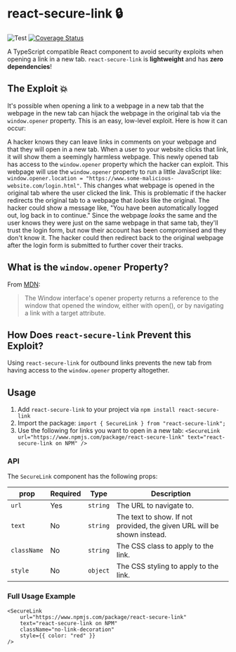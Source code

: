 # react-secure-link 🔒

![Test](https://github.com/dbudwin/react-secure-link/workflows/Test/badge.svg?branch=main)
[![Coverage Status](https://coveralls.io/repos/github/dbudwin/react-secure-link/badge.svg?branch=main)](https://coveralls.io/github/dbudwin/react-secure-link?branch=main)

A TypeScript compatible React component to avoid security exploits when opening a link in a new tab.  `react-secure-link` is **lightweight** and has **zero dependencies**!

## The Exploit 💥

It's possible when opening a link to a webpage in a new tab that the webpage in the new tab can hijack the webpage in the original tab via the `window.opener` property.  This is an easy, low-level exploit.  Here is how it can occur:

A hacker knows they can leave links in comments on your webpage and that they will open in a new tab.  When a user to your website clicks that link, it will show them a seemingly harmless webpage.  This newly opened tab has access to the `window.opener` property which the hacker can exploit.  This webpage will use the `window.opener` property to run a little JavaScript like: `window.opener.location = "https://www.some-malicious-website.com/login.html"`.  This changes what webpage is opened in the original tab where the user clicked the link.  This is problematic if the hacker redirects the original tab to a webpage that _looks_ like the original.  The hacker could show a message like, "You have been automatically logged out, log back in to continue."  Since the webpage _looks_ the same and the user knows they were just on the same webpage in that same tab, they'll trust the login form, but now their account has been compromised and they don't know it.  The hacker could then redirect back to the original webpage after the login form is submitted to further cover their tracks.

## What is the `window.opener` Property?

From [MDN](https://developer.mozilla.org/en-US/docs/Web/API/Window/opener):

> The Window interface's opener property returns a reference to the window that opened the window, either with open(), or by navigating a link with a target attribute.

## How Does `react-secure-link` Prevent this Exploit?

Using `react-secure-link` for outbound links prevents the new tab from having access to the `window.opener` property altogether.

## Usage

1. Add `react-secure-link` to your project via `npm install react-secure-link`
2. Import the package: `import { SecureLink } from "react-secure-link";`
3. Use the following for links you want to open in a new tab: `<SecureLink url="https://www.npmjs.com/package/react-secure-link" text="react-secure-link on NPM" />`

### API

The `SecureLink` component has the following props:

| prop        | Required | Type     | Description                                                              |
|-------------|----------|----------|--------------------------------------------------------------------------|
| `url`       | Yes      | `string` | The URL to navigate to.                                                  |
| `text`      | No       | `string` | The text to show.  If not provided, the given URL will be shown instead. |
| `className` | No       | `string` | The CSS class to apply to the link.                                      |
| `style`     | No       | `object` | The CSS styling to apply to the link.                                    |


### Full Usage Example

```tsx
<SecureLink
    url="https://www.npmjs.com/package/react-secure-link"
    text="react-secure-link on NPM"
    className="no-link-decoration"
    style={{ color: "red" }}
/>
```
